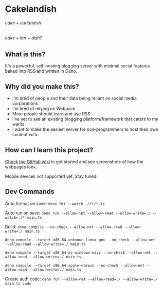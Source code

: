 # Cakelandish
###### cake + outlandish
###### cake + lan + dish?

## What is this?
It's a powerful, self-hosting blogging server with minimal social features baked into RSS and written in Deno.

## Why did you make this?
- I'm tired of people and their data being reliant on social media corporations
- I'm tired of relying on Webpack
- More people should learn and use RSS
- I've yet to see an existing blogging platform/framework that caters to my wants
- I want to make the easiest server for non-programmers to host their own content with

## How can I learn this project?
[Check the GitHub wiki](https://github.com/firecakes/cakelandish/wiki) to get started and see screenshots of how the webpages look.

Mobile devices not supported yet. Stay tuned.

## Dev Commands

Auto format on save: 
`deno fmt --watch ./**/*.ts`

Auto run on save:
`deno run --allow-net --allow-read --allow-write=./ --watch=./* main.ts`

Build:
`deno compile --no-check --allow-net --allow-read --allow-write=./ main.ts`

`deno compile --target x86_64-unknown-linux-gnu --no-check --allow-net --allow-read --allow-write=./ main.ts`

`deno compile --target x86_64-pc-windows-msvc --no-check --allow-net --allow-read --allow-write=./ main.ts`

`deno compile --target x86_64-apple-darwin --no-check --allow-net --allow-read --allow-write=./ main.ts`

Create auth code:
`deno run --allow-net --allow-read=./ --allow-write=./ main.ts code`

